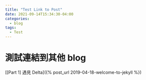 ```yaml
---
title: "Test Link to Post"
date: 2021-09-14T15:34:30-04:00
categories:
  - blog
tags:
  - Test
---
```


# 測試連結到其他 blog

[[Part 1] 遇見 Delta]({% post_url 2019-04-18-welcome-to-jekyll %})
